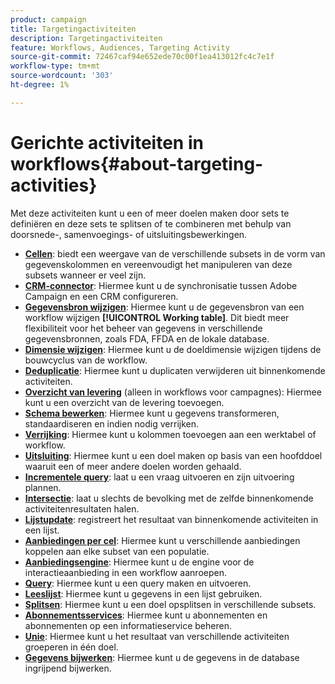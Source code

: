 ```yaml
---
product: campaign
title: Targetingactiviteiten
description: Targetingactiviteiten
feature: Workflows, Audiences, Targeting Activity
source-git-commit: 72467caf94e652ede70c00f1ea413012fc4c7e1f
workflow-type: tm+mt
source-wordcount: '303'
ht-degree: 1%

---
```


# Gerichte activiteiten in workflows{#about-targeting-activities}

Met deze activiteiten kunt u een of meer doelen maken door sets te definiëren en deze sets te splitsen of te combineren met behulp van doorsnede-, samenvoegings- of uitsluitingsbewerkingen.

* **[Cellen](cells.md)**: biedt een weergave van de verschillende subsets in de vorm van gegevenskolommen en vereenvoudigt het manipuleren van deze subsets wanneer er veel zijn.
* **[CRM-connector](crm-connector.md)**: Hiermee kunt u de synchronisatie tussen Adobe Campaign en een CRM configureren.
* **[Gegevensbron wijzigen](change-data-source.md)**: Hiermee kunt u de gegevensbron van een workflow wijzigen **[!UICONTROL Working table]**. Dit biedt meer flexibiliteit voor het beheer van gegevens in verschillende gegevensbronnen, zoals FDA, FFDA en de lokale database.
* **[Dimensie wijzigen](change-dimension.md)**: Hiermee kunt u de doeldimensie wijzigen tijdens de bouwcyclus van de workflow.
* **[Deduplicatie](deduplication.md)**: Hiermee kunt u duplicaten verwijderen uit binnenkomende activiteiten.
* **[Overzicht van levering](delivery-outline.md)** (alleen in workflows voor campagnes): Hiermee kunt u een overzicht van de levering toevoegen.
* **[Schema bewerken](edit-schema.md)**: Hiermee kunt u gegevens transformeren, standaardiseren en indien nodig verrijken.
* **[Verrijking](enrichment.md)**: Hiermee kunt u kolommen toevoegen aan een werktabel of workflow.
* **[Uitsluiting](exclusion.md)**: Hiermee kunt u een doel maken op basis van een hoofddoel waaruit een of meer andere doelen worden gehaald.
* **[Incrementele query](incremental-query.md)**: laat u een vraag uitvoeren en zijn uitvoering plannen.
* **[Intersectie](intersection.md)**: laat u slechts de bevolking met de zelfde binnenkomende activiteitenresultaten halen.
* **[Lijstupdate](list-update.md)**: registreert het resultaat van binnenkomende activiteiten in een lijst.
* **[Aanbiedingen per cel](offers-by-cell.md)**: Hiermee kunt u verschillende aanbiedingen koppelen aan elke subset van een populatie.
* **[Aanbiedingsengine](offer-engine.md)**: Hiermee kunt u de engine voor de interactieaanbieding in een workflow aanroepen.
* **[Query](query.md)**: Hiermee kunt u een query maken en uitvoeren.
* **[Leeslijst](read-list.md)**: Hiermee kunt u gegevens in een lijst gebruiken.
* **[Splitsen](split.md)**: Hiermee kunt u een doel opsplitsen in verschillende subsets.
* **[Abonnementsservices](subscription-services.md)**: Hiermee kunt u abonnementen en abonnementen op een informatieservice beheren.
* **[Unie](union.md)**: Hiermee kunt u het resultaat van verschillende activiteiten groeperen in één doel.
* **[Gegevens bijwerken](update-data.md)**: Hiermee kunt u de gegevens in de database ingrijpend bijwerken.

